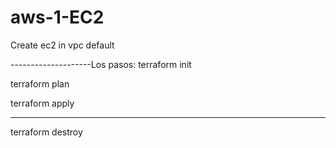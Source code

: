 # aws-1-EC2
Create ec2 in vpc default

--------------------Los pasos:
terraform init

terraform plan

terraform apply

---
terraform destroy

